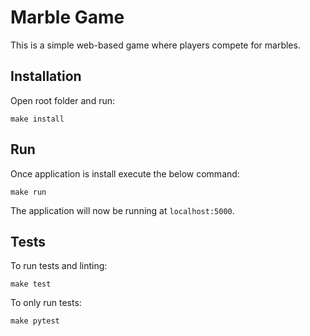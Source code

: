# Marble Game
This is a simple web-based game where players compete for marbles.

## Installation
Open root folder and run:
```
make install
```
## Run
Once application is install execute the below command:
```
make run
```
The application will now be running at `localhost:5000`.

## Tests
To run tests and linting:
```
make test
```
To only run tests:
```
make pytest
```